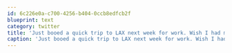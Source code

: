 ```yaml
---
id: 6c226e0a-c700-4256-b404-0ccb8edfcb2f
blueprint: text
category: twitter
title: 'Just booed a quick trip to LAX next week for work. Wish I had more time to spend checking out the sites there'
caption: 'Just booed a quick trip to LAX next week for work. Wish I had more time to spend checking out the sites there'
---
```


